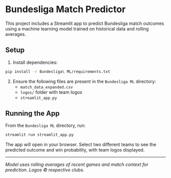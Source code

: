 # Bundesliga Match Predictor

This project includes a Streamlit app to predict Bundesliga match outcomes using a machine learning model trained on historical data and rolling averages.

## Setup

1. Install dependencies:

```bash
pip install -r Bundesliga\ ML/requirements.txt
```

2. Ensure the following files are present in the `Bundesliga ML` directory:
   - `match_data_expanded.csv`
   - `logos/` folder with team logos
   - `streamlit_app.py`

## Running the App

From the `Bundesliga ML` directory, run:

```bash
streamlit run streamlit_app.py
```

The app will open in your browser. Select two different teams to see the predicted outcome and win probability, with team logos displayed.

---

*Model uses rolling averages of recent games and match context for prediction. Logos © respective clubs.*
